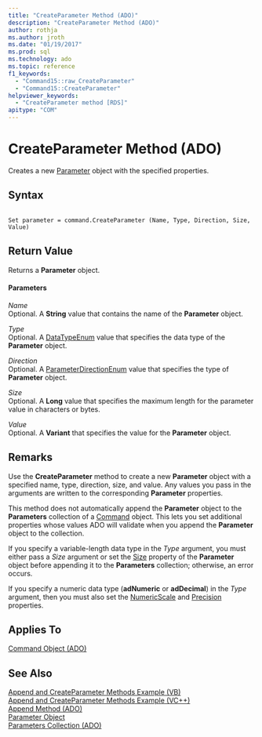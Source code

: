 ```yaml
---
title: "CreateParameter Method (ADO)"
description: "CreateParameter Method (ADO)"
author: rothja
ms.author: jroth
ms.date: "01/19/2017"
ms.prod: sql
ms.technology: ado
ms.topic: reference
f1_keywords:
  - "Command15::raw_CreateParameter"
  - "Command15::CreateParameter"
helpviewer_keywords:
  - "CreateParameter method [RDS]"
apitype: "COM"
---
```

# CreateParameter Method (ADO)
Creates a new [Parameter](./parameter-object.md) object with the specified properties.  
  
## Syntax  
  
```  
  
Set parameter = command.CreateParameter (Name, Type, Direction, Size, Value)  
```  
  
## Return Value  
 Returns a **Parameter** object.  
  
#### Parameters  
 *Name*  
 Optional. A **String** value that contains the name of the **Parameter** object.  
  
 *Type*  
 Optional. A [DataTypeEnum](./datatypeenum.md) value that specifies the data type of the **Parameter** object.  
  
 *Direction*  
 Optional. A [ParameterDirectionEnum](./parameterdirectionenum.md) value that specifies the type of **Parameter** object.  
  
 *Size*  
 Optional. A **Long** value that specifies the maximum length for the parameter value in characters or bytes.  
  
 *Value*  
 Optional. A **Variant** that specifies the value for the **Parameter** object.  
  
## Remarks  
 Use the **CreateParameter** method to create a new **Parameter** object with a specified name, type, direction, size, and value. Any values you pass in the arguments are written to the corresponding **Parameter** properties.  
  
 This method does not automatically append the **Parameter** object to the **Parameters** collection of a [Command](./command-object-ado.md) object. This lets you set additional properties whose values ADO will validate when you append the **Parameter** object to the collection.  
  
 If you specify a variable-length data type in the *Type* argument, you must either pass a *Size* argument or set the [Size](./size-property-ado-parameter.md) property of the **Parameter** object before appending it to the **Parameters** collection; otherwise, an error occurs.  
  
 If you specify a numeric data type (**adNumeric** or **adDecimal**) in the *Type* argument, then you must also set the [NumericScale](./numericscale-property-ado.md) and [Precision](./precision-property-ado.md) properties.  
  
## Applies To  
 [Command Object (ADO)](./command-object-ado.md)  
  
## See Also  
 [Append and CreateParameter Methods Example (VB)](./append-and-createparameter-methods-example-vb.md)   
 [Append and CreateParameter Methods Example (VC++)](./append-and-createparameter-methods-example-vc.md)   
 [Append Method (ADO)](./append-method-ado.md)   
 [Parameter Object](./parameter-object.md)   
 [Parameters Collection (ADO)](./parameters-collection-ado.md)